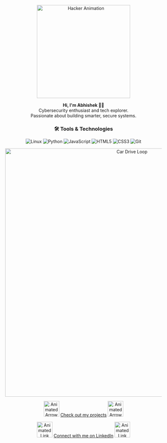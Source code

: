 <!-- Top GIF Banner (Hacker) -->
<p align="center">
  <img src="https://i.gifer.com/X5NY.gif" alt="Hacker Animation" width="300"/>
</p>

<!-- Introduction Section -->
<p align="center">
  <strong>Hi, I'm Abhishek 👨‍💻</strong><br>
  Cybersecurity enthusiast and tech explorer. <br>
  Passionate about building smarter, secure systems. 
</p>

<!-- Tech Stack Section -->
<h3 align="center">🛠️ Tools & Technologies</h3>
<p align="center">
  <img src="https://img.shields.io/badge/-Linux-333333?style=flat&logo=linux" alt="Linux" />
  <img src="https://img.shields.io/badge/-Python-333333?style=flat&logo=python" alt="Python" />
  <img src="https://img.shields.io/badge/-JavaScript-333333?style=flat&logo=javascript" alt="JavaScript" />
  <img src="https://img.shields.io/badge/-HTML5-333333?style=flat&logo=html5" alt="HTML5" />
  <img src="https://img.shields.io/badge/-CSS3-333333?style=flat&logo=css3" alt="CSS3" />
  <img src="https://img.shields.io/badge/-Git-333333?style=flat&logo=git" alt="Git" />
</p>

<!-- Bottom GIF (Car Drive Loop) -->
<p align="center">
  <img src="https://i.gifer.com/S7hN.gif" alt="Car Drive Loop" width="800"/>
</p>

<!-- Footer Links with Functional Animation -->
<p align="center">
  <img src="https://i.gifer.com/origin/36/36b5648e62a39be3cde2bca92811fcdd_w200.gif" alt="Animated Arrow" width="50"/> 
  <a href="https://github.com/Abhishek88788">Check out my projects</a> 
  <img src="https://i.gifer.com/origin/36/36b5648e62a39be3cde2bca92811fcdd_w200.gif" alt="Animated Arrow" width="50"/>
</p>
<p align="center">
  <img src="https://i.gifer.com/origin/0b/0b13104c61b823676fc6d732d3e7f9d4_w200.gif" alt="Animated Link Icon" width="50"/>
  <a href="https://www.linkedin.com/in/yourprofile">Connect with me on LinkedIn</a>
  <img src="https://i.gifer.com/origin/0b/0b13104c61b823676fc6d732d3e7f9d4_w200.gif" alt="Animated Link Icon" width="50"/>
</p>
